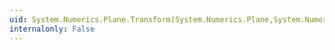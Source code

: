 ```yaml
---
uid: System.Numerics.Plane.Transform(System.Numerics.Plane,System.Numerics.Matrix4x4)
internalonly: False
---
```

